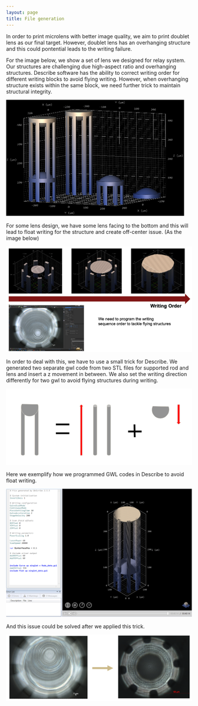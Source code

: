 ```yaml
---
layout: page
title: File generation
---
```


In order to print microlens with better image quality, we aim to print doublet lens as our final target. However, doublet lens has an overhanging structure and this could pontential leads to the writing failure. 

For the image below, we show a set of lens we designed for relay system. Our structures are challenging due high-aspect ratio and overhanging structures. Describe software has the ability to correct writing order for different writing blocks to avoid flying writing. However, when overhanging structure exists within the same block, we need further trick to maintain structural integrity. 

![](/assets/img/STL.png)




For some lens design, we have some lens facing to the bottom and this will lead to float writing for the structure and create off-center issue. (As the image below)

![](/assets/img/float.png)




In order to deal with this, we have to use a small trick for Describe. We generated two separate gwl code from two STL files for supported rod and lens and insert a z movement in between. We also set the writing direction differently for two gwl to avoid flying structures during writing.  



![](/assets/img/combine.png)



Here we exemplify how we programmed GWL codes in Describe to avoid float writing.


![](/assets/img/gwl.png)



And this issue could be solved after we applied this trick.

![](/assets/img/solve.png)
